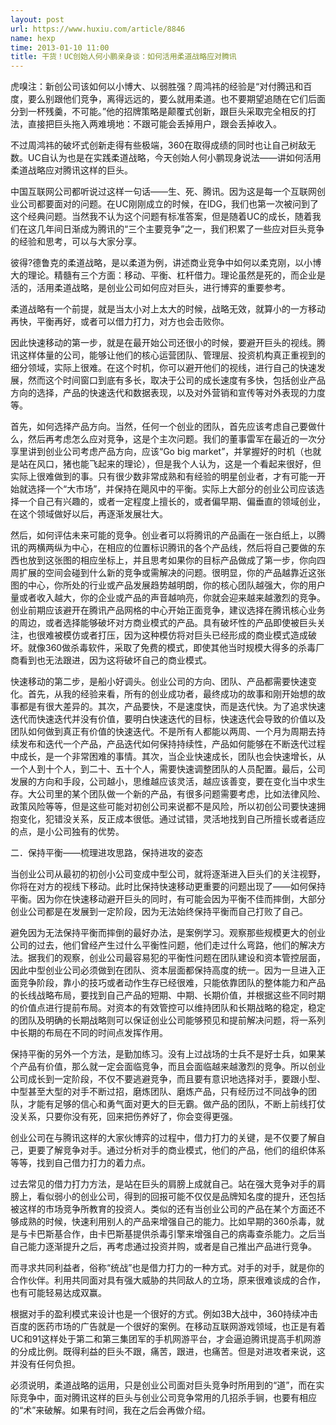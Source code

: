 ```yaml
---
layout: post
url: https://www.huxiu.com/article/8846
name: hexp
time: 2013-01-10 11:00
title: 干货！UC创始人何小鹏亲身谈：如何活用柔道战略应对腾讯
---
```

虎嗅注：新创公司该如何以小博大、以弱胜强？周鸿祎的经验是“对付腾迅和百度，要么别跟他们竞争，离得远远的，要么就用柔道。也不要期望追随在它们后面分到一杯残羹，不可能。”他的招牌策略是颠覆式创新，跟巨头采取完全相反的打法，直接把巨头拖入两难境地：不跟可能会丢掉用户，跟会丢掉收入。

不过周鸿祎的破坏式创新走得有些极端，360在取得成绩的同时也让自己树敌无数。UC自认为也是在实践柔道战略，今天创始人何小鹏现身说法——讲如何活用柔道战略应对腾讯这样的巨头。

中国互联网公司都听说过这样一句话——生、死、腾讯。因为这是每一个互联网创业公司都要面对的问题。在UC刚刚成立的时候，在IDG，我们也第一次被问到了这个经典问题。当然我不认为这个问题有标准答案，但是随着UC的成长，随着我们在这几年间日渐成为腾讯的“三个主要竞争”之一，我们积累了一些应对巨头竞争的经验和思考，可以与大家分享。

彼得?德鲁克的柔道战略，是以柔道为例，讲述商业竞争中如何以柔克刚，以小博大的理论。精髓有三个方面：移动、平衡、杠杆借力。理论虽然是死的，而企业是活的，活用柔道战略，是创业公司如何应对巨头，进行博弈的重要参考。

柔道战略有一个前提，就是当太小对上太大的时候，战略无效，就算小的一方移动再快，平衡再好，或者可以借力打力，对方也会击败你。

因此快速移动的第一步，就是在最开始公司还很小的时候，要避开巨头的视线。腾讯这样体量的公司，能够让他们的核心运营团队、管理层、投资机构真正重视到的细分领域，实际上很难。在这个时机，你可以避开他们的视线，进行自己的快速发展，然而这个时间窗口到底有多长，取决于公司的成长速度有多快，包括创业产品方向的选择，产品的快速迭代和数据表现，以及对外营销和宣传等对外表现的力度等。

首先，如何选择产品方向。当然，任何一个创业的团队，首先应该考虑自己要做什么，然后再考虑怎么应对竞争，这是个主次问题。我们的董事雷军在最近的一次分享里讲到创业公司考虑产品方向，应该“Go big market”，并掌握好的时机（也就是站在风口，猪也能飞起来的理论），但是我个人认为，这是一个看起来很好，但实际上很难做到的事。只有很少数非常成熟和有经验的明星创业者，才有可能一开始就选择一个“大市场”，并保持在飓风中的平衡。实际上大部分的创业公司应该选择一个自己有兴趣的，或者一定程度上擅长的，或者偏早期、偏垂直的领域创业，在这个领域做好以后，再逐渐发展壮大。

然后，如何评估未来可能的竞争。创业者可以将腾讯的产品画在一张白纸上，以腾讯的两横两纵为中心，在相应的位置标识腾讯的各个产品线，然后将自己要做的东西也放到这张图的相应坐标上，并且思考如果你的目标产品做成了第一步，你向四周扩展的空间会碰到什么新的竞争或需解决的问题。很明显，你的产品越靠近这张图的中心，你所处的行业或产品发展趋势越明朗，你的核心团队越强大，你的用户量或者收入越大，你的企业或产品的声音越响亮，你就会迎来越来越激烈的竞争。创业前期应该避开在腾讯产品网格的中心开始正面竞争，建议选择在腾讯核心业务的周边，或者选择能够破坏对方商业模式的产品。具有破坏性的产品即使被巨头关注，也很难被模仿或者打压，因为这种模仿将对巨头已经形成的商业模式造成破坏。就像360做杀毒软件，采取了免费的模式，即使其他当时规模大得多的杀毒厂商看到也无法跟进，因为这将破坏自己的商业模式。

快速移动的第二步，是船小好调头。创业公司的方向、团队、产品都需要快速变化。首先，从我的经验来看，所有的创业成功者，最终成功的故事和刚开始想的故事都是有很大差异的。其次，产品要快，不是速度快，而是迭代快。为了追求快速迭代而快速迭代并没有价值，要明白快速迭代的目标，快速迭代会导致的价值以及团队如何做到真正有价值的快速迭代。不是所有人都能以两周、一个月为周期去持续发布和迭代一个产品，产品迭代如何保持持续性，产品如何能够在不断迭代过程中成长，是一个非常困难的事情。其次，当企业快速成长，团队也会快速增长，从一个人到十个人，到二十、五十个人，需要快速调整团队的人员配置。最后，公司发展的方向和手段，公司越小，思维越应该灵活，越应该善变，要在变化当中求生存。大公司里的某个团队做一个新的产品，有很多问题需要考虑，比如法律风险、政策风险等等，但是这些可能对初创公司来说都不是风险，所以初创公司要快速拥抱变化，犯错没关系，反正成本很低。通过试错，灵活地找到自己所擅长或者适应的点，是小公司独有的优势。

二．保持平衡——梳理进攻思路，保持进攻的姿态

当创业公司从最初的初创小公司变成中型公司，就将逐渐进入巨头们的关注视野，你将在对方的视线下移动。此时比保持快速移动更重要的问题出现了——如何保持平衡。因为你在快速移动避开巨头的同时，有可能会因为平衡不佳而摔倒，大部分创业公司都是在发展到一定阶段，因为无法始终保持平衡而自己打败了自己。

避免因为无法保持平衡而摔倒的最好办法，是案例学习。观察那些规模更大的创业公司的过去，他们曾经产生过什么平衡性问题，他们走过什么弯路，他们的解决方法。据我们的观察，创业公司最容易犯的平衡性问题在团队建设和资本管控层面，因此中型创业公司必须做到在团队、资本层面都保持高度的统一。因为一旦进入正面竞争阶段，靠小的技巧或者动作生存已经很难，只能依靠团队的整体能力和产品的长线战略布局，要找到自己产品的短期、中期、长期价值，并根据这些不同时期的价值点进行提前布局。对资本的有效管控可以维持团队和长期战略的稳定，稳定的团队及明确的长期战略则可以保证创业公司能够预见和提前解决问题，将一系列中长期的布局在不同的时间点发挥作用。

保持平衡的另外一个方法，是勤加练习。没有上过战场的士兵不是好士兵，如果某个产品有价值，那么就一定会面临竞争，而且会面临越来越激烈的竞争。所以创业公司成长到一定阶段，不仅不要逃避竞争，而且要有意识地选择对手，要跟小型、中型甚至大型的对手不断过招，磨炼团队、磨炼产品，只有经历过不同战争的团队，才能有足够的信心和勇气面对更大的巨无霸。做产品的团队，不断上前线打仗没关系，只要你没有死，回来把伤养好了，你会变得更强。

创业公司在与腾讯这样的大家伙博弈的过程中，借力打力的关键，是不仅要了解自己，更要了解竞争对手。通过分析对手的商业模式，他们的产品，他们的组织体系等等，找到自己借力打力的着力点。

过去常见的借力打力方法，是站在巨头的肩膀上成就自己。站在强大竞争对手的肩膀上，看似弱小的创业公司，得到的回报可能不仅仅是品牌知名度的提升，还包括被这样的市场竞争所教育的投资人。类似的还有当创业公司的产品在某个方面还不够成熟的时候，快速利用别人的产品来增强自己的能力。比如早期的360杀毒，就是与卡巴斯基合作，由卡巴斯基提供杀毒引擎来增强自己的病毒查杀能力。之后当自己能力逐渐提升之后，再考虑通过投资并购，或者是自己推出产品进行竞争。

而寻求共同利益者，俗称“统战”也是借力打力的一种方式。对手的对手，就是你的合作伙伴。利用共同面对具有强大威胁的共同敌人的立场，原来很难谈成的合作，也有可能轻易达成双赢。

根据对手的盈利模式来设计也是一个很好的方式。例如3B大战中，360持续冲击百度的医药市场的广告就是一个很好的案例。在移动互联网游戏领域，也正是有着UC和91这样处于第二和第三集团军的手机网游平台，才会逼迫腾讯提高手机网游的分成比例。既得利益的巨头不跟，痛苦，跟进，也痛苦。但是对进攻者来说，这并没有任何负担。

必须说明，柔道战略的运用，只是创业公司面对巨头竞争时所用到的“道”，而在实际竞争中，面对腾讯这样的巨头与创业公司竞争常用的几招杀手锏，也要有相应的“术”来破解。如果有时间，我在之后会再做介绍。

